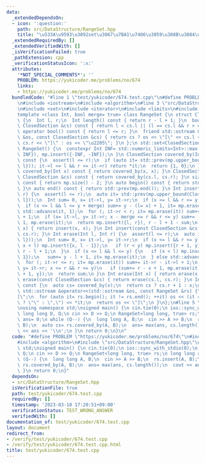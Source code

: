 ```yaml
---
data:
  _extendedDependsOn:
  - icon: ':question:'
    path: src/DataStructure/RangeSet.hpp
    title: "\u533A\u9593\u3092set\u3067\u7BA1\u7406\u3059\u308B\u3084\u3064"
  _extendedRequiredBy: []
  _extendedVerifiedWith: []
  _isVerificationFailed: true
  _pathExtension: cpp
  _verificationStatusIcon: ':x:'
  attributes:
    '*NOT_SPECIAL_COMMENTS*': ''
    PROBLEM: https://yukicoder.me/problems/no/674
    links:
    - https://yukicoder.me/problems/no/674
  bundledCode: "#line 1 \"test/yukicoder/674.test.cpp\"\n#define PROBLEM \"https://yukicoder.me/problems/no/674\"\
    \n#include <iostream>\n#include <algorithm>\n#line 3 \"src/DataStructure/RangeSet.hpp\"\
    \n#include <set>\n#include <iterator>\n#include <limits>\n#include <cassert>\n\
    template <class Int, bool merge= true> class RangeSet {\n struct ClosedSection\
    \ {\n  Int l, r;\n  Int length() const { return r - l + 1; }\n  bool operator<(const\
    \ ClosedSection &cs) const { return l < cs.l || (l == cs.l && r > cs.r); }\n \
    \ operator bool() const { return l <= r; }\n  friend std::ostream &operator<<(std::ostream\
    \ &os, const ClosedSection &cs) { return cs ? os << \"[\" << cs.l << \",\" <<\
    \ cs.r << \"]\" : os << \"\u2205\"; }\n };\n std::set<ClosedSection> mp;\npublic:\n\
    \ RangeSet() {\n  constexpr Int INF= std::numeric_limits<Int>::max() / 2;\n  mp.insert({INF,\
    \ INF}), mp.insert({-INF, -INF});\n }\n ClosedSection covered_by(Int l, Int r)\
    \ const {\n  assert(l <= r);\n  if (auto it= std::prev(mp.upper_bound(ClosedSection{l,\
    \ l})); it->l <= l && r <= it->r) return *it;\n  return {1, 0};\n }\n ClosedSection\
    \ covered_by(Int x) const { return covered_by(x, x); }\n ClosedSection covered_by(const\
    \ ClosedSection &cs) const { return covered_by(cs.l, cs.r); }\n size_t size()\
    \ const { return mp.size() - 2; }\n auto begin() const { return std::next(mp.begin());\
    \ }\n auto end() const { return std::prev(mp.end()); }\n Int insert(Int l, Int\
    \ r) {\n  assert(l <= r);\n  auto it= std::prev(mp.upper_bound(ClosedSection{l,\
    \ l}));\n  Int sum= 0, x= it->l, y= it->r;\n  if (x <= l && r <= y) return sum;\n\
    \  if (x <= l && l <= y + merge) sum+= y - (l= x) + 1, it= mp.erase(it);\n  else\
    \ std::advance(it, 1);\n  for (; it->r < r; it= mp.erase(it)) sum+= it->r - it->l\
    \ + 1;\n  if (x= it->l, y= it->r; x - merge <= r && r <= y) sum+= (r= y) - x +\
    \ 1, mp.erase(it);\n  return mp.insert({l, r}), r - l + 1 - sum;\n }\n Int insert(Int\
    \ x) { return insert(x, x); }\n Int insert(const ClosedSection &cs) { return insert(cs.l,\
    \ cs.r); }\n Int erase(Int l, Int r) {\n  assert(l <= r);\n  auto it= std::prev(mp.upper_bound(ClosedSection{l,\
    \ l}));\n  Int sum= 0, x= it->l, y= it->r;\n  if (x <= l && r <= y) {\n   if (mp.erase(it);\
    \ x < l) mp.insert({x, l - 1});\n   if (r < y) mp.insert({r + 1, y});\n   return\
    \ r - l + 1;\n  }\n  if (x <= l && l <= y) {\n   if (x < l) mp.insert({x, l -\
    \ 1});\n   sum+= y - l + 1, it= mp.erase(it);\n  } else std::advance(it, 1);\n\
    \  for (; it->r <= r; it= mp.erase(it)) sum+= it->r - it->l + 1;\n  if (x= it->l,\
    \ y= it->r; x <= r && r <= y)\n   if (sum+= r - x + 1, mp.erase(it); r < y) mp.insert({r\
    \ + 1, y});\n  return sum;\n }\n Int erase(Int x) { return erase(x, x); }\n Int\
    \ erase(const ClosedSection &cs) { return erase(cs.l, cs.r); }\n Int mex(Int x)\
    \ const {\n  auto cs= covered_by(x);\n  return cs ? cs.r + 1 : x;\n }\n friend\
    \ std::ostream &operator<<(std::ostream &os, const RangeSet &rs) {\n  os << \"\
    [\";\n  for (auto it= rs.begin(); it != rs.end(); ++it) os << (it == rs.begin()\
    \ ? \"\" : \",\") << *it;\n  return os << \"]\";\n }\n};\n#line 5 \"test/yukicoder/674.test.cpp\"\
    \nusing namespace std;\nsigned main() {\n cin.tie(0);\n ios::sync_with_stdio(0);\n\
    \ long long D, Q;\n cin >> D >> Q;\n RangeSet<long long, true> rs;\n long long\
    \ ans= 0;\n while (Q--) {\n  long long A, B;\n  cin >> A >> B;\n  rs.insert(A,\
    \ B);\n  auto cs= rs.covered_by(A, B);\n  ans= max(ans, cs.length());\n  cout\
    \ << ans << '\\n';\n }\n return 0;\n}\n"
  code: "#define PROBLEM \"https://yukicoder.me/problems/no/674\"\n#include <iostream>\n\
    #include <algorithm>\n#include \"src/DataStructure/RangeSet.hpp\"\nusing namespace\
    \ std;\nsigned main() {\n cin.tie(0);\n ios::sync_with_stdio(0);\n long long D,\
    \ Q;\n cin >> D >> Q;\n RangeSet<long long, true> rs;\n long long ans= 0;\n while\
    \ (Q--) {\n  long long A, B;\n  cin >> A >> B;\n  rs.insert(A, B);\n  auto cs=\
    \ rs.covered_by(A, B);\n  ans= max(ans, cs.length());\n  cout << ans << '\\n';\n\
    \ }\n return 0;\n}"
  dependsOn:
  - src/DataStructure/RangeSet.hpp
  isVerificationFile: true
  path: test/yukicoder/674.test.cpp
  requiredBy: []
  timestamp: '2023-03-10 17:20:51+09:00'
  verificationStatus: TEST_WRONG_ANSWER
  verifiedWith: []
documentation_of: test/yukicoder/674.test.cpp
layout: document
redirect_from:
- /verify/test/yukicoder/674.test.cpp
- /verify/test/yukicoder/674.test.cpp.html
title: test/yukicoder/674.test.cpp
---
```

